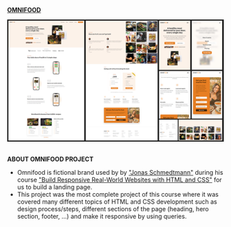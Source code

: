 [**OMNIFOOD**](https://rodrigozandeoliveira.github.io/Omnifood/)

![Omnifood Preview](omnifood_preview_20230907.jpg)

##

**ABOUT OMNIFOOD PROJECT**

- Omnifood is fictional brand used by by ["Jonas Schmedtmann"](https://www.udemy.com/course/design-and-develop-a-killer-website-with-html5-and-css3/?kw=build+responsive+real&src=sac#instructor-1) during his course ["Build Responsive Real-World Websites with HTML and CSS"](https://www.udemy.com/course/design-and-develop-a-killer-website-with-html5-and-css3/?kw=build+responsive+real&src=sac#instructor-1) for us to build a landing page.
- This project was the most complete project of this course where it was covered many different topics of HTML and CSS development such as design process/steps, different sections of the page (heading, hero section, footer, ...) and make it responsive by using queries.

##
